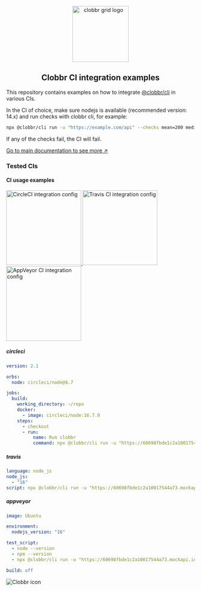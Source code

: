 
<p align="center">
  <img witdh="150px" height="150px" alt="clobbr grid logo" src="https://user-images.githubusercontent.com/1515742/80861783-dcfcc400-8c70-11ea-89c6-671dbdff6f33.png" />
  <h2 align="center">Clobbr CI integration examples</h2>
</p>

This repository contains examples on how to integrate [@clobbr/cli](https://github.com/parsecph/clobbr/tree/master/packages/cli) in various CIs.

In the CI of choice, make sure nodejs is available (recommended version: 14.x) and run checks with clobbr cli, for example:

```bash
npx @clobbr/cli run -u "https://example.com/api" --checks mean=200 median=200 stdDev=200 q5=200 q50=200 q95=200 q99=200 pctOfSuccess=95
```

If any of the checks fail, the CI will fail.

[Go to main documentation to see more ↗️](https://github.com/parsecph/clobbr/blob/master/README.md)

### Tested CIs
#### CI usage examples

<a href="https://github.com/parsecph/clobbr-ci/blob/main/.circleci/config.yml">
  <img width="200px" alt="CircleCI integration config" src="https://user-images.githubusercontent.com/1515742/189537171-4a064b0d-3db9-4016-9baf-f6b6ac49f45d.png">
</a>

<a href="https://github.com/parsecph/clobbr-ci/blob/main/.travis.yml">
  <img width="200px" alt="Travis CI integration config" src="https://user-images.githubusercontent.com/1515742/189537172-c4e01aaf-16f2-499f-92d5-924c82a44540.png">
</a>

<a href="https://github.com/parsecph/clobbr-ci/blob/main/appveyor.yml">
  <img width="200px" alt="AppVeyor CI integration config" src="https://user-images.githubusercontent.com/1515742/189537169-1b6b812a-9830-4573-955d-b25ccec27e08.png">
</a>

##### circleci

```yaml
version: 2.1

orbs:
  node: circleci/node@4.7

jobs:
  build:
    working_directory: ~/repo
    docker:
      - image: circleci/node:16.7.0
    steps:
      - checkout
      - run:
          name: Run clobbr
          command: npx @clobbr/cli run -u "https://60698fbde1c2a10017544a73.mockapi.io" --checks mean=200 median=200 stdDev=200 q5=200 q50=200 q95=200 q99=200 pctOfSuccess=95

```

##### travis

```yaml
language: node_js
node_js:
  - "16"
script: npx @clobbr/cli run -u "https://60698fbde1c2a10017544a73.mockapi.io" --checks mean=200 median=200 stdDev=200 q5=200 q50=200 q95=200 q99=200 pctOfSuccess=95
```

##### appveyor

```yaml
image: Ubuntu

environment:
  nodejs_version: "16"

test_script:
  - node --version
  - npm --version
  - npx @clobbr/cli run -u "https://60698fbde1c2a10017544a73.mockapi.io" --checks mean=200 median=200 stdDev=200 q5=200 q50=200 q95=200 q99=200 pctOfSuccess=95

build: off
```

![Clobbr icon](https://user-images.githubusercontent.com/1515742/80861773-da9a6a00-8c70-11ea-9671-77e1bb2dea04.png)
